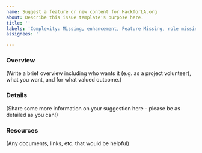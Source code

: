 ```yaml
---
name: Suggest a feature or new content for HackforLA.org
about: Describe this issue template's purpose here.
title: ''
labels: 'Complexity: Missing, enhancement, Feature Missing, role missing, size: missing'
assignees: ''

---
```


### Overview 
(Write a brief overview including who wants it (e.g. as a project volunteer), what you want, and for what valued outcome.)

### Details 
(Share some more information on your suggestion here - please be as detailed as you can!)

### Resources  
(Any documents, links, etc. that would be helpful)
